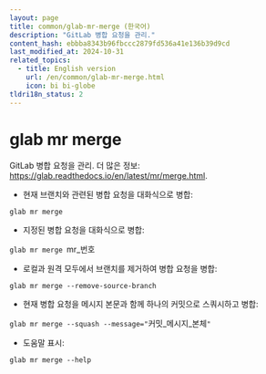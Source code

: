 ```yaml
---
layout: page
title: common/glab-mr-merge (한국어)
description: "GitLab 병합 요청을 관리."
content_hash: ebbba8343b96fbccc2879fd536a41e136b39d9cd
last_modified_at: 2024-10-31
related_topics:
  - title: English version
    url: /en/common/glab-mr-merge.html
    icon: bi bi-globe
tldri18n_status: 2
---
```

# glab mr merge

GitLab 병합 요청을 관리.
더 많은 정보: <https://glab.readthedocs.io/en/latest/mr/merge.html>.

- 현재 브랜치와 관련된 병합 요청을 대화식으로 병합:

`glab mr merge`

- 지정된 병합 요청을 대화식으로 병합:

`glab mr merge `<span class="tldr-var badge badge-pill bg-dark-lm bg-white-dm text-white-lm text-dark-dm font-weight-bold">mr_번호</span>

- 로컬과 원격 모두에서 브랜치를 제거하여 병합 요청을 병합:

`glab mr merge --remove-source-branch`

- 현재 병합 요청을 메시지 본문과 함께 하나의 커밋으로 스쿼시하고 병합:

`glab mr merge --squash --message="`<span class="tldr-var badge badge-pill bg-dark-lm bg-white-dm text-white-lm text-dark-dm font-weight-bold">커밋_메시지_본체</span>`"`

- 도움말 표시:

`glab mr merge --help`
